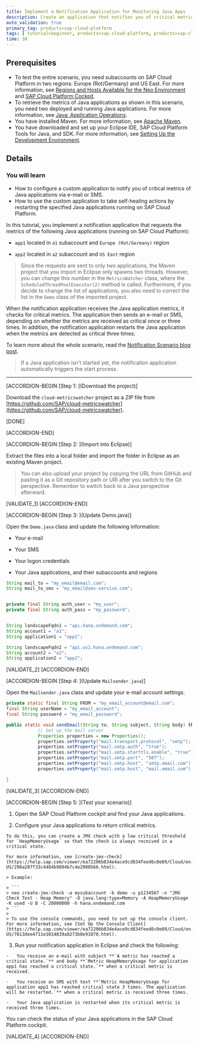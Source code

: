 ```yaml
---
title: Implement a Notification Application for Monitoring Java Apps
description: Create an application that notifies you of critical metrics via e-mail or SMS, using the SAP Cloud Platform Monitoring service.
auto_validation: true
primary_tag: products>sap-cloud-platform
tags: [ tutorial>beginner, products>sap-cloud-platform, products>sap-cloud-platform-monitoring ]
time: 30
---
```


<!-- loio9c74305e78fa4d8181ba13cbde55d5cf -->

## Prerequisites
- To test the entire scenario, you need subaccounts on SAP Cloud Platform in two regions: Europe (Rot/Germany) and US East.   For more information, see [Regions and Hosts Available for the Neo Environment](https://help.sap.com/viewer/ea72206b834e4ace9cd834feed6c0e09/Cloud/en-US/d722f7cea9ec408b85db4c3dcba07b52.html) and [SAP Cloud Platform Cockpit](https://help.sap.com/viewer/ea72206b834e4ace9cd834feed6c0e09/Cloud/en-US/19d7119265474dd18ec16fad2a0b28c1.html).
- To retrieve the metrics of Java applications as shown in this scenario, you need two deployed and running Java applications. For more information, see [Java: Application Operations](https://help.sap.com/viewer/ea72206b834e4ace9cd834feed6c0e09/Cloud/en-US/76f6dcfab9ec481dae0843873271d66c.html).
- You have installed Maven.
  For more information, see [Apache Maven](http://maven.apache.org/).
- You have downloaded and set up your Eclipse IDE, SAP Cloud Platform Tools for Java, and SDK.
  For more information, see [Setting Up the Development Environment](https://help.sap.com/viewer/ea72206b834e4ace9cd834feed6c0e09/Cloud/en-US/e815ca4cbb5710148376c549fd74c0db.html).

## Details
### You will learn
- How to configure a custom application to notify you of critical metrics of Java applications via e-mail or SMS.
- How to use the custom application to take self-healing actions by restarting the specified Java applications running on SAP Cloud Platform.

In this tutorial, you implement a notification application that requests the metrics of the following Java applications (running on SAP Cloud Platform):

-   `app1` located in `a1` subaccount and `Europe (Rot/Germany)` region

-   `app2` located in `a2` subaccount and `US East` region


> Since the requests are sent to only two applications, the Maven project that you import in Eclipse only spawns two threads. However, you can change this number in the `MetricsWatcher` class, where the `ScheduledThreadPoolExecutor(2)` method is called. Furthermore, if you decide to change the list of applications, you also need to correct the list in the `Demo` class of the imported project.

When the notification application receives the Java application metrics, it checks for critical metrics. The application then sends an e-mail or SMS, depending on whether the metrics are received as critical once or three times. In addition, the notification application restarts the Java application when the metrics are detected as critical three times.

To learn more about the whole scenario, read the [Notification Scenario blog post](https://blogs.sap.com/2016/03/09/use-the-monitoring-service-for-critical-notifications-and-self-healing-of-hcp-java-applications/).

> If a Java application isn't started yet, the notification application automatically triggers the start process.


---

[ACCORDION-BEGIN [Step 1: ](Download the project)]

Download the `cloud-metricswatcher` project as a ZIP file from [https://github.com/SAP/cloud-metricswatcher](https://github.com/SAP/cloud-metricswatcher).

[DONE]

[ACCORDION-END]

[ACCORDION-BEGIN [Step 2: ](Import into Eclipse)]

Extract the files into a local folder and import the folder in Eclipse as an existing Maven project.

> You can also upload your project by copying the URL from GitHub and pasting it as a Git repository path or URI after you switch to the Git perspective. Remember to switch back to a Java perspective afterward.

[VALIDATE_1]
[ACCORDION-END]

[ACCORDION-BEGIN [Step 3: ](Update Demo.java)]

Open the `Demo.java` class and update the following information:

- Your e-mail

- Your SMS

- Your logon credentials

- Your Java applications, and their subaccounts and regions

```Java
String mail_to = "my_email@email.com";
String mail_to_sms = "my_email@sms-service.com";


private final String auth_user = "my_user";
private final String auth_pass = "my_password";


String landscapeFqdn1 = "api.hana.ondemand.com";
String account1 = "a1";
String application1 = "app1";

String landscapeFqdn2 = "api.us1.hana.ondemand.com";
String account2 = "a2";
String application2 = "app2";
```

[VALIDATE_2]
[ACCORDION-END]

[ACCORDION-BEGIN [Step 4: ](Update `Mailsender.java`)]

Open the `Mailsender.java` class and update your e-mail account settings.

```Java
private static final String FROM = "my_email_account@email.com";
final String userName = "my_email_account";
final String password = "my_email_password";

public static void sendEmail(String to, String subject, String body) throws AddressException, MessagingException {
            // Set up the mail server
            Properties properties = new Properties();
            properties.setProperty("mail.transport.protocol", "smtp");
            properties.setProperty("mail.smtp.auth", "true");
            properties.setProperty("mail.smtp.starttls.enable", "true");
            properties.setProperty("mail.smtp.port", "587");
            properties.setProperty("mail.smtp.host", "smtp.email.com");
            properties.setProperty("mail.smtp.host", "mail.email.com");

}
```

[VALIDATE_3]
[ACCORDION-END]

[ACCORDION-BEGIN [Step 5: ](Test your scenario)]

1.   Open the SAP Cloud Platform cockpit and find your Java applications.

2.   Configure your Java applications to return critical metrics.

    To do this, you can create a JMX check with a low critical threshold for `HeapMemoryUsage` so that the check is always received in a critical state.

    For more information, see [create-jmx-check](https://help.sap.com/viewer/ea72206b834e4ace9cd834feed6c0e09/Cloud/en-US/298a207f33c4484b9894b7c4e2900566.html).

    > Example:

    > ```
    > neo create-jmx-check -a mysubaccount -b demo -u p1234567 -n "JMX Check Test - Heap Memory" -O java.lang:type=Memory -A HeapMemoryUsage -K used -U B -C 20000000 -h hana.ondemand.com
    > ```
    >
    > To use the console commands, you need to set up the console client. For more information, see [Set Up the Console Client](https://help.sap.com/viewer/ea72206b834e4ace9cd834feed6c0e09/Cloud/en-US/7613dee4711e1014839a8273b0e91070.html).

3.   Run your notification application in Eclipse and check the following:

    -   You receive an e-mail with subject **`A metric has reached a critical state.`** and body **`Metric HeapMemoryUsage for application app1 has reached а critical state.`** when a critical metric is received.

    -   You receive an SMS with text **`Metric HeapMemoryUsage for application app1 has reached critical state 3 times. The application will be restarted.`** when a critical metric is received three times.

    -   Your Java application is restarted when its critical metric is received three times.

You can check the status of your Java applications in the SAP Cloud Platform cockpit.

[VALIDATE_4]
[ACCORDION-END]
